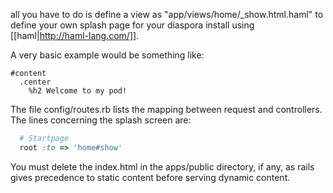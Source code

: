 all you have to do is define a view as  "app/views/home/_show.html.haml" to define your own splash page for your diaspora install using [[haml|http://haml-lang.com/]].

A very basic example would be something like:  

```haml
#content
  .center
    %h2 Welcome to my pod!
```

The file config/routes.rb lists the mapping between request and controllers. The lines concerning the splash screen are:
```ruby
  # Startpage
  root :to => 'home#show'
```

You must delete the index.html in the apps/public directory, if any, as rails gives precedence to static content before serving dynamic content.